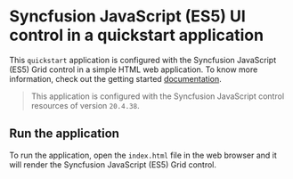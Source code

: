 # Syncfusion JavaScript (ES5) UI control in a quickstart application

This `quickstart` application is configured with the Syncfusion JavaScript (ES5) Grid control in a simple HTML web application. To know more information, check out the getting started [documentation](https://ej2.syncfusion.com/javascript/documentation/getting-started/quick-start/).

> This application is configured with the Syncfusion JavaScript control resources of version `20.4.38`.

## Run the application

To run the application, open the `index.html` file in the web browser and it will render the Syncfusion JavaScript (ES5) Grid control.